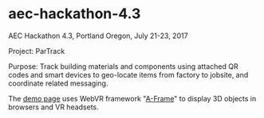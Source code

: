 # aec-hackathon-4.3

AEC Hackathon 4.3, Portland Oregon, July 21-23, 2017

Project:  ParTrack

Purpose:  Track building materials and components using attached QR codes and smart devices to geo-locate items from factory to jobsite, and coordinate related messaging.

The [demo page](https://pdx9.github.io/code/scan2site) uses WebVR framework "[A-Frame](https://aframe.io)" to display 3D objects in browsers and VR headsets.
